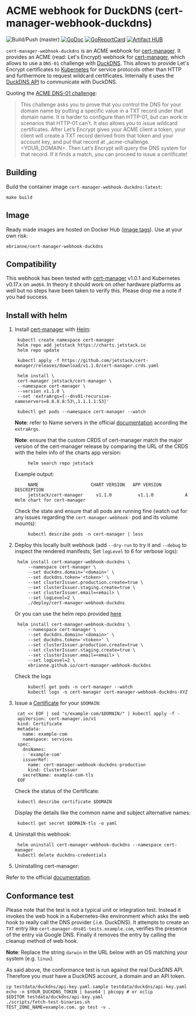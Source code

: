 # ACME webhook for DuckDNS (cert-manager-webhook-duckdns)

![Build/Push (master)](https://github.com/ebrianne/cert-manager-webhook-duckdns/workflows/Build/Push%20(master)/badge.svg?branch=master)
[![GoDoc](https://godoc.org/github.com/ebrianne/cert-manager-webhook-duckdns?status.png)](https://godoc.org/github.com/ebrianne/cert-manager-webhook-duckdns)
[![GoReportCard](https://goreportcard.com/badge/github.com/ebrianne/cert-manager-webhook-duckdns)](https://goreportcard.com/report/github.com/ebrianne/cert-manager-webhook-duckdns)
[![Artifact HUB](https://img.shields.io/endpoint?url=https://artifacthub.io/badge/repository/cert-manager-webhook-duckdns)](https://artifacthub.io/packages/search?repo=cert-manager-webhook-duckdns)

`cert-manager-webhook-duckdns` is an ACME webhook for [cert-manager]. It provides an ACME (read: Let's Encrypt) webhook for [cert-manager], which allows to use a `DNS-01` challenge with [DuckDNS]. This allows to provide Let's Encrypt certificates to [Kubernetes] for service protocols other than HTTP and furthermore to request wildcard certificates. Internally it uses the [DuckDNS API] to communicate with DuckDNS.

Quoting the [ACME DNS-01 challenge]:

> This challenge asks you to prove that you control the DNS for your domain name by putting a specific value in a TXT record under that domain name. It is harder to configure than HTTP-01, but can work in scenarios that HTTP-01 can’t. It also allows you to issue wildcard certificates. After Let’s Encrypt gives your ACME client a token, your client will create a TXT record derived from that token and your account key, and put that record at _acme-challenge.<YOUR_DOMAIN>. Then Let’s Encrypt will query the DNS system for that record. If it finds a match, you can proceed to issue a certificate!

## Building
Build the container image `cert-manager-webhook-duckdns:latest`:

    make build
## Image
Ready made images are hosted on Docker Hub ([image tags]). Use at your own risk:

    ebrianne/cert-manager-webhook-duckdns
## Compatibility
This webhook has been tested with [cert-manager] v1.0.1 and Kubernetes v0.17.x on `amd64`. In theory it should work on other hardware platforms as well but no steps have been taken to verify this. Please drop me a note if you had success.

## Install with helm

1. Install [cert-manager] with [Helm]:

        kubectl create namespace cert-manager
        helm repo add jetstack https://charts.jetstack.io
        helm repo update

        kubectl apply -f https://github.com/jetstack/cert-manager/releases/download/v1.1.0/cert-manager.crds.yaml

        helm install \
        cert-manager jetstack/cert-manager \
        --namespace cert-manager \
        --version v1.1.0 \
        --set 'extraArgs={--dns01-recursive-nameservers=8.8.8.8:53\,1.1.1.1:53}'

        kubectl get pods --namespace cert-manager --watch

    **Note**: refer to Name servers in the official [documentation][setting-nameservers-for-dns01-self-check] according the `extraArgs`.

    **Note**: ensure that the custom CRDS of cert-manager match the major version of the cert-manager release by comparing the URL of the CRDS with the helm info of the charts app version:

            helm search repo jetstack

    Example output:

            NAME                    CHART VERSION   APP VERSION     DESCRIPTION
            jetstack/cert-manager	  v1.1.0       	  v1.1.0     	    A Helm chart for cert-manager

    Check the state and ensure that all pods are running fine (watch out for any issues regarding the `cert-manager-webhook-` pod  and its volume mounts):

            kubectl describe pods -n cert-manager | less


3. Deploy this locally built webhook (add `--dry-run` to try it and `--debug` to inspect the rendered manifests; Set `logLevel` to 6 for verbose logs):

        helm install cert-manager-webhook-duckdns \
            --namespace cert-manager \
            --set duckdns.domain='<domain>' \
            --set duckdns.token='<token>' \
            --set clusterIssuer.production.create=true \
            --set clusterIssuer.staging.create=true \
            --set clusterIssuer.email=<email> \
            --set logLevel=2 \
            ./deploy/cert-manager-webhook-duckdns

    Or you can use the helm repo provided [here](https://github.com/ebrianne/helm-charts)

        helm install cert-manager-webhook-duckdns \
            --namespace cert-manager \
            --set duckdns.domain='<domain>' \
            --set duckdns.token='<token>' \
            --set clusterIssuer.production.create=true \
            --set clusterIssuer.staging.create=true \
            --set clusterIssuer.email=<email> \
            --set logLevel=2 \
            ebrianne.github.io/cert-manager-webhook-duckdns

    Check the logs

            kubectl get pods -n cert-manager --watch
            kubectl logs -n cert-manager cert-manager-webhook-duckdns-XYZ

5. Issue a [Certificate] for your `$DOMAIN`:

        cat << EOF | sed "s/example-com/$DOMAIN/" | kubectl apply -f -
        apiVersion: cert-manager.io/v1
        kind: Certificate
        metadata:
          name: example-com
          namespace: services
        spec:
          dnsNames:
          - 'example-com'
          issuerRef:
            name: cert-manager-webhook-duckdns-production
            kind: ClusterIssuer
          secretName: example-com-tls
        EOF

    Check the status of the Certificate:

        kubectl describe certificate $DOMAIN

    Display the details like the common name and subject alternative names:

        kubectl get secret $DOMAIN-tls -o yaml

7. Uninstall this webhook:

        helm uninstall cert-manager-webhook-duckdns --namespace cert-manager
        kubectl delete duckdns-credentials

8. Uninstalling cert-manager:

Refer to the official [documentation][cert-manager-uninstall].

## Conformance test
Please note that the test is not a typical unit or integration test. Instead it invokes the web hook in a Kubernetes-like environment which asks the web hook to really call the DNS provider (.i.e. DuckDNS). It attempts to create an `TXT` entry like `cert-manager-dns01-tests.example.com`, verifies the presence of the entry via Google DNS. Finally it removes the entry by calling the cleanup method of web hook.

**Note**: Replace the string `darwin` in the URL below with an OS matching your system (e.g. `linux`).

As said above, the conformance test is run against the real DuckDNS API. Therefore you *must* have a DuckDNS account, a domain and an API token.

``` shell
cp testdata/duckdns/api-key.yaml.sample testdata/duckdns/api-key.yaml
echo -n $YOUR_DUCKDNS_TOKEN | base64 | pbcopy # or xclip
$EDITOR testdata/duckdns/api-key.yaml
./scripts/fetch-test-binaries.sh
TEST_ZONE_NAME=example.com. go test -v .
```

[ACME DNS-01 challenge]: https://letsencrypt.org/docs/challenge-types/#dns-01-challenge
[Certificate]: https://cert-manager.io/docs/usage/certificate/
[cert-manager]: https://cert-manager.io/
[DuckDNS]: https://www.duckdns.org
[DuckDNS API]: https://www.duckdns.org/spec.jsp
[Helm]: https://helm.sh
[image tags]: https://hub.docker.com/repository/docker/ebrianne/cert-manager-webhook-duckdns
[Kubernetes]: https://kubernetes.io/
[RBAC Authorization]: https://kubernetes.io/docs/reference/access-authn-authz/rbac/
[setting-nameservers-for-dns01-self-check]: https://cert-manager.io/docs/configuration/acme/dns01/#setting-nameservers-for-dns01-self-check
[cert-manager-uninstall]: https://cert-manager.io/docs/installation/uninstall/kubernetes/
